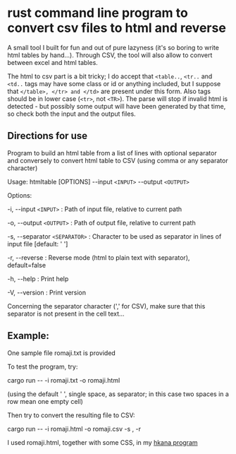 # rust command line program to convert csv files to html and reverse

A small tool I built for fun and out of pure lazyness (it's so boring to write html tables by hand...).
Through CSV, the tool will also allow to convert between excel and html tables.

The html to csv part is a bit tricky; I do accept that `<table..`, `<tr..` and `<td..` tags may have some class or id or anything included, but I suppose that `</table>, </tr> and </td>` are present under this form. Also tags should be in lower case (`<tr>`, not `<TR>`). The parse will stop if invalid html is detected - but possibly some output will have been generated by that time, so check both the input and the output files.

## Directions for use
Program to build an html table from a list of lines with optional separator and conversely to convert html table to CSV (using comma or any separator character)

Usage: htmltable [OPTIONS] --input `<INPUT>` --output `<OUTPUT>`

Options:

  -i, --input `<INPUT>`        : Path of input file, relative to current path

  -o, --output `<OUTPUT>`        : Path of output file, relative to current path

  -s, --separator `<SEPARATOR>`  : Character to be used as separator in lines of input file [default: ' ']

  -r, --reverse                : Reverse mode (html to plain text with separator), default=false

  -h, --help                   : Print help

  -V, --version                : Print version

Concerning the separator character (',' for CSV), make sure that this separator is not present in the cell text...


## Example:
One sample file romaji.txt is provided

To test the program, try:

cargo run -- -i romaji.txt -o romaji.html

(using the default ' ', single space, as separator; in this case two spaces in a row mean one empty cell)


Then try to convert the resulting file to CSV:

cargo run -- -i romaji.html -o romaji.csv -s , -r

I used romaji.html, together with some CSS, in my [hkana program](https://eludev.fr/hkana/)
